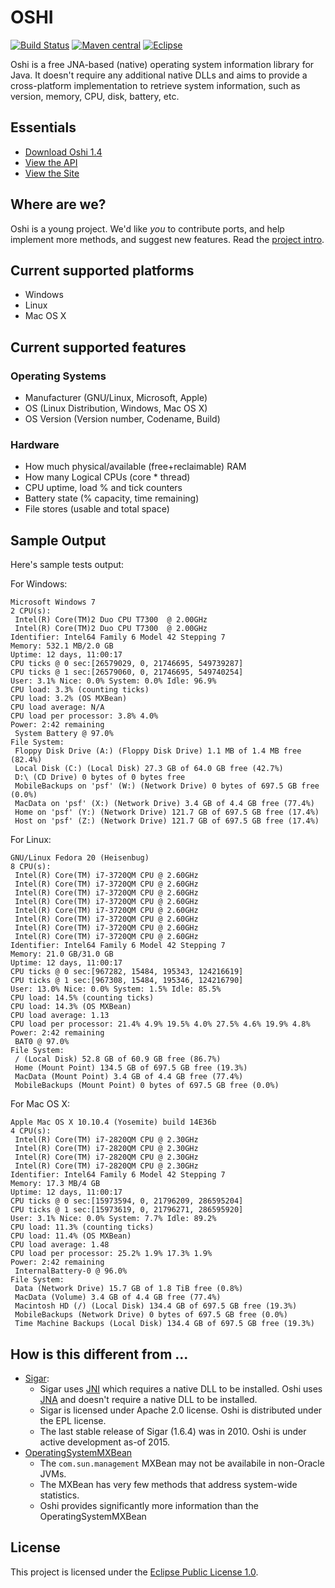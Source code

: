 OSHI
====
[![Build Status](https://travis-ci.org/dblock/oshi.svg)](https://travis-ci.org/dblock/oshi)
[![Maven central](https://maven-badges.herokuapp.com/maven-central/com.github.dblock/oshi-core/badge.svg)](https://maven-badges.herokuapp.com/maven-central/com.github.dblock/oshi-core)
[![Eclipse](http://img.shields.io/badge/license-Eclipse-blue.svg)](https://www.eclipse.org/legal/epl-v10.html)

Oshi is a free JNA-based (native) operating system information library for Java. It doesn't require any additional native DLLs and aims to provide a cross-platform implementation to retrieve system information, such as version, memory, CPU, disk, battery, etc.

Essentials
----------
* [Download Oshi 1.4](http://search.maven.org/#artifactdetails|com.github.dblock|oshi-core|1.4|jar)
* [View the API](http://dblock.github.io/oshi/apidocs/)
* [View the Site](http://dblock.github.io/oshi/)

Where are we?
-------------
Oshi is a young project. We'd like *you* to contribute ports, and help implement more methods, and suggest new features. Read the [project intro](http://code.dblock.org/introducing-oshi-operating-system-and-hardware-information-java).

Current supported platforms
---------------------------
- Windows
- Linux
- Mac OS X

Current supported features
--------------------------

### Operating Systems ###
* Manufacturer (GNU/Linux, Microsoft, Apple)
* OS (Linux Distribution, Windows, Mac OS X)
* OS Version (Version number, Codename, Build)

### Hardware ###
* How much physical/available (free+reclaimable) RAM
* How many Logical CPUs (core * thread)
* CPU uptime, load % and tick counters
* Battery state (% capacity, time remaining)
* File stores (usable and total space)

Sample Output
-------------
Here's sample tests output:

For Windows:

```
Microsoft Windows 7
2 CPU(s):
 Intel(R) Core(TM)2 Duo CPU T7300  @ 2.00GHz
 Intel(R) Core(TM)2 Duo CPU T7300  @ 2.00GHz
Identifier: Intel64 Family 6 Model 42 Stepping 7
Memory: 532.1 MB/2.0 GB
Uptime: 12 days, 11:00:17
CPU ticks @ 0 sec:[26579029, 0, 21746695, 549739287]
CPU ticks @ 1 sec:[26579060, 0, 21746695, 549740254]
User: 3.1% Nice: 0.0% System: 0.0% Idle: 96.9%
CPU load: 3.3% (counting ticks)
CPU load: 3.2% (OS MXBean)
CPU load average: N/A
CPU load per processor: 3.8% 4.0%
Power: 2:42 remaining
 System Battery @ 97.0%
File System:
 Floppy Disk Drive (A:) (Floppy Disk Drive) 1.1 MB of 1.4 MB free (82.4%)
 Local Disk (C:) (Local Disk) 27.3 GB of 64.0 GB free (42.7%)
 D:\ (CD Drive) 0 bytes of 0 bytes free 
 MobileBackups on 'psf' (W:) (Network Drive) 0 bytes of 697.5 GB free (0.0%)
 MacData on 'psf' (X:) (Network Drive) 3.4 GB of 4.4 GB free (77.4%)
 Home on 'psf' (Y:) (Network Drive) 121.7 GB of 697.5 GB free (17.4%)
 Host on 'psf' (Z:) (Network Drive) 121.7 GB of 697.5 GB free (17.4%)
```

For Linux:

```
GNU/Linux Fedora 20 (Heisenbug)
8 CPU(s):
 Intel(R) Core(TM) i7-3720QM CPU @ 2.60GHz
 Intel(R) Core(TM) i7-3720QM CPU @ 2.60GHz
 Intel(R) Core(TM) i7-3720QM CPU @ 2.60GHz
 Intel(R) Core(TM) i7-3720QM CPU @ 2.60GHz
 Intel(R) Core(TM) i7-3720QM CPU @ 2.60GHz
 Intel(R) Core(TM) i7-3720QM CPU @ 2.60GHz
 Intel(R) Core(TM) i7-3720QM CPU @ 2.60GHz
 Intel(R) Core(TM) i7-3720QM CPU @ 2.60GHz
Identifier: Intel64 Family 6 Model 42 Stepping 7
Memory: 21.0 GB/31.0 GB
Uptime: 12 days, 11:00:17
CPU ticks @ 0 sec:[967282, 15484, 195343, 124216619]
CPU ticks @ 1 sec:[967308, 15484, 195346, 124216790]
User: 13.0% Nice: 0.0% System: 1.5% Idle: 85.5%
CPU load: 14.5% (counting ticks)
CPU load: 14.3% (OS MXBean)
CPU load average: 1.13
CPU load per processor: 21.4% 4.9% 19.5% 4.0% 27.5% 4.6% 19.9% 4.8%
Power: 2:42 remaining
 BAT0 @ 97.0%
File System:
 / (Local Disk) 52.8 GB of 60.9 GB free (86.7%)
 Home (Mount Point) 134.5 GB of 697.5 GB free (19.3%)
 MacData (Mount Point) 3.4 GB of 4.4 GB free (77.4%)
 MobileBackups (Mount Point) 0 bytes of 697.5 GB free (0.0%)
```

For Mac OS X:

```
Apple Mac OS X 10.10.4 (Yosemite) build 14E36b
4 CPU(s):
 Intel(R) Core(TM) i7-2820QM CPU @ 2.30GHz
 Intel(R) Core(TM) i7-2820QM CPU @ 2.30GHz
 Intel(R) Core(TM) i7-2820QM CPU @ 2.30GHz
 Intel(R) Core(TM) i7-2820QM CPU @ 2.30GHz
Identifier: Intel64 Family 6 Model 42 Stepping 7
Memory: 17.3 MB/4 GB
Uptime: 12 days, 11:00:17
CPU ticks @ 0 sec:[15973594, 0, 21796209, 286595204]
CPU ticks @ 1 sec:[15973619, 0, 21796271, 286595920]
User: 3.1% Nice: 0.0% System: 7.7% Idle: 89.2%
CPU load: 11.3% (counting ticks)
CPU load: 11.4% (OS MXBean)
CPU load average: 1.48
CPU load per processor: 25.2% 1.9% 17.3% 1.9% 
Power: 2:42 remaining
 InternalBattery-0 @ 96.0%
File System:
 Data (Network Drive) 15.7 GB of 1.8 TiB free (0.8%)
 MacData (Volume) 3.4 GB of 4.4 GB free (77.4%)
 Macintosh HD (/) (Local Disk) 134.4 GB of 697.5 GB free (19.3%)
 MobileBackups (Network Drive) 0 bytes of 697.5 GB free (0.0%)
 Time Machine Backups (Local Disk) 134.4 GB of 697.5 GB free (19.3%)
```

How is this different from ...
------------------------------

* [Sigar](http://sigar.hyperic.com): 
	* Sigar uses [JNI](http://docs.oracle.com/javase/8/docs/technotes/guides/jni/index.html) which requires a native DLL to be installed. Oshi uses [JNA](https://github.com/twall/jna) and doesn't require a native DLL to be installed. 
	* Sigar is licensed under Apache 2.0 license. Oshi is distributed under the EPL license.
	* The last stable release of Sigar (1.6.4) was in 2010. Oshi is under active development as-of 2015.
* [OperatingSystemMXBean](http://docs.oracle.com/javase/7/docs/jre/api/management/extension/com/sun/management/OperatingSystemMXBean.html)
	* The `com.sun.management` MXBean may not be availabile in non-Oracle JVMs.
	* The MXBean has very few methods that address system-wide statistics.
	* Oshi provides significantly more information than the OperatingSystemMXBean

License
-------
This project is licensed under the [Eclipse Public License 1.0](LICENSE_EPL).

